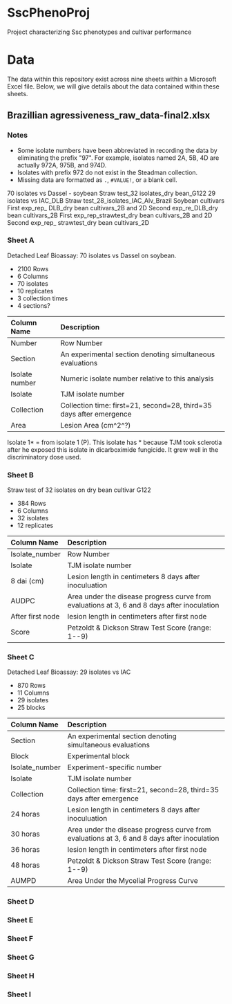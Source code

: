 # SscPhenoProj

Project characterizing Ssc phenotypes and cultivar performance

# Data

The data within this repository exist across nine sheets within a Microsoft
Excel file. Below, we will give details about the data contained within these
sheets.

## Brazillian agressiveness_raw_data-final2.xlsx

### Notes

 - Some isolate numbers have been abbreviated in recording the data by
eliminating the prefix "97". For example, isolates named 2A, 5B, 4D are actually
972A, 975B, and 974D.
 - Isolates with prefix 972 do not exist in the Steadman collection.
 - Missing data are formatted as `.`, `#VALUE!`, or a blank cell.


70 isolates vs Dassel - soybean
Straw test_32 isolates_dry bean_G122
29 isolates vs IAC_DLB
Straw test_28_isolates_IAC_Alv_Brazil
Soybean cultivars
First exp_rep_ DLB_dry bean cultivars_2B and 2D
Second exp_re_DLB_dry bean cultivars_2B
First exp_rep_strawtest_dry bean cultivars_2B and 2D
Second exp_rep_ strawtest_dry bean cultivars_2D

### Sheet A

Detached Leaf Bioassay: 70 isolates vs Dassel on soybean.

 - 2100 Rows
 - 6 Columns
 - 70 isolates
 - 10 replicates
 - 3 collection times
 - 4 sections?

| Column Name    | Description                                                         |
|:---------------|:--------------------------------------------------------------------|
| Number         | Row Number                                                          |
| Section        | An experimental section denoting simultaneous evaluations           |
| Isolate number | Numeric isolate number relative to this analysis                    |
| Isolate        | TJM isolate number                                                  |
| Collection     | Collection time: first=21, second=28, third=35 days after emergence |
| Area           | Lesion Area (cm^2^?)                                                |

Isolate 1\* = from isolate 1 (P). This isolate has \* because TJM took sclerotia
after he exposed this isolate in dicarboximide fungicide. It grew well in the
discriminatory dose used.


### Sheet B

Straw test of 32 isolates on dry bean cultivar G122

 - 384 Rows
 - 6 Columns
 - 32 isolates
 - 12 replicates


| Column Name      | Description                                                                                 |
|:-----------------|:--------------------------------------------------------------------------------------------|
| Isolate_number   | Row Number                                                                                  |
| Isolate          | TJM isolate number                                                                          |
| 8 dai (cm)       | Lesion length in centimeters 8 days after inoculuation                                      |
| AUDPC            | Area under the disease progress curve from evaluations at 3, 6 and 8 days after inoculation |
| After first node | lesion length in centimeters after first node                                               |
| Score            | Petzoldt & Dickson Straw Test Score (range: 1--9)                                           |


### Sheet C

Detached Leaf Bioassay: 29 isolates vs IAC

 - 870 Rows
 - 11 Columns
 - 29 isolates
 - 25 blocks

| Column Name    | Description                                                                                 |
|:---------------|:--------------------------------------------------------------------------------------------|
| Section        | An experimental section denoting simultaneous evaluations                                   |
| Block          | Experimental block                                                                          |
| Isolate_number | Experiment-specific number                                                                  |
| Isolate        | TJM isolate number                                                                          |
| Collection     | Collection time: first=21, second=28, third=35 days after emergence                         |
| 24 horas       | Lesion length in centimeters 8 days after inoculuation                                      |
| 30 horas       | Area under the disease progress curve from evaluations at 3, 6 and 8 days after inoculation |
| 36 horas       | lesion length in centimeters after first node                                               |
| 48 horas       | Petzoldt & Dickson Straw Test Score (range: 1--9)                                           |
| AUMPD          | Area Under the Mycelial Progress Curve                                                      |

### Sheet D



### Sheet E



### Sheet F



### Sheet G



### Sheet H



### Sheet I

